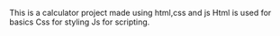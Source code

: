This is a calculator project made using html,css and js
Html is used for basics 
Css for styling
Js for scripting.
